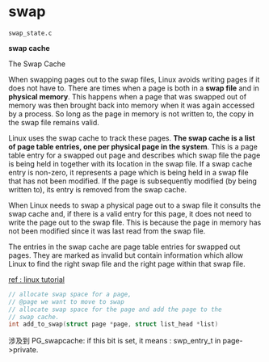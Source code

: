 # swap

`swap_state.c` 


**swap cache**


The Swap Cache

When swapping pages out to the swap files, Linux avoids writing pages if it does not have
to. There are times when a page is both in a **swap file** and in **physical memory**. This
happens when a page that was swapped out of memory was then brought back into memory when
it was again accessed by a process. So long as the page in memory is not written to, the
copy in the swap file remains valid.

Linux uses the swap cache to track these pages. **The swap cache is a list of page table
entries, one per physical page in the system**. This is a page table entry for a swapped out
page and describes which swap file the page is being held in together with its location in
the swap file. If a swap cache entry is non-zero, it represents a page which is being held
in a swap file that has not been modified. If the page is subsequently modified (by being
written to), its entry is removed from the swap cache.

When Linux needs to swap a physical page out to a swap file it consults the swap cache
and, if there is a valid entry for this page, it does not need to write the page out to
the swap file. This is because the page in memory has not been modified since it was last
read from the swap file.

The entries in the swap cache are page table entries for swapped out pages. They are
marked as invalid but contain information which allow Linux to find the right swap file
and the right page within that swap file.

[ref : linux tutorial](http://www.linux-tutorial.info/modules.php?name=MContent&pageid=314)

``` c
// allocate swap space for a page,
// @page we want to move to swap
// allocate swap space for the page and add the page to the
// swap cache.
int add_to_swap(struct page *page, struct list_head *list)

```

涉及到 PG_swapcache: if this bit is set, it means : swp_entry_t in page->private.



